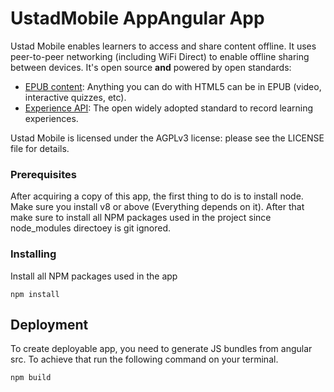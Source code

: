 # UstadMobile AppAngular App

Ustad Mobile enables learners to access and share content offline. It uses peer-to-peer networking 
(including WiFi Direct) to enable offline sharing between devices. It's open source __and__ 
powered by open standards:  

* [EPUB content](http://idpf.org/epub): Anything you can do with HTML5 can be in EPUB (video, interactive quizzes, etc).
* [Experience API](http://www.tincanapi.com): The open widely adopted standard to record learning experiences.

Ustad Mobile is licensed under the AGPLv3 license: please see the LICENSE file for details.

### Prerequisites
After acquiring a copy of this app, the first thing to do is to install node. Make sure you install v8 or above (Everything depends on it). After that make sure to install all NPM packages used in the project since node_modules directoey is git ignored. 

### Installing
Install all NPM packages used in the app

```
npm install
```

## Deployment
To create deployable app, you need to generate JS bundles from angular src. To achieve that run the following command on your terminal.

```
npm build
```

